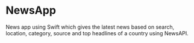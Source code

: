 # NewsApp
News app using Swift which gives the latest news based on search, location, category, source and top headlines of a country using NewsAPI.
